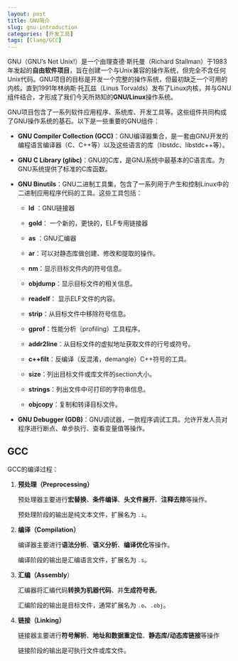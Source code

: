 ```yaml
---
layout: post
title: GNU简介
slug: gnu-introduction
categories: [开发工具]
tags: [Clang/GCC]
---
```


GNU（GNU’s Not Unix!）是一个由理查德·斯托曼（Richard Stallman）于1983年发起的**自由软件项目**，旨在创建一个与Unix兼容的操作系统，但完全不含任何Unix代码。GNU项目的目标是开发一个完整的操作系统，但最初缺乏一个可用的内核。直到1991年林纳斯·托瓦兹（Linus Torvalds）发布了Linux内核，并与GNU组件结合，才形成了我们今天所熟知的**GNU/Linux**操作系统。

GNU项目包含了一系列软件应用程序、系统库、开发工具等。这些组件共同构成了GNU操作系统的基石。以下是一些重要的GNU组件：

+   **GNU Compiler Collection (GCC)**：GNU编译器集合，是一套由GNU开发的编程语言编译器（C、C++等）以及这些语言的库（libstdc、libstdc++等）。

+   **GNU C Library (glibc)**：GNU的C库，是GNU系统中最基本的C语言库。为GNU系统提供了标准的C库函数。

+   **GNU Binutils**：GNU二进制工具集，包含了一系列用于产生和控制Linux中的二进制应用程序代码的工具。这些工具包括：

    +   **ld** ：GNU链接器
    +   **gold**： 一个新的，更快的，ELF专用链接器
    +   **as** ：GNU汇编器
    +   **ar**：可以对静态库做创建、修改和提取的操作。
    +   **nm**：显示目标文件内的符号信息。
    +   **objdump**：显示目标文件的相关信息。
    +   **readelf**： 显示ELF文件的内容。
    +   **strip**：从目标文件中移除符号信息。
    +   **gprof**：性能分析（profiling）工具程序。

    +   **addr2line**：从目标文件的虚拟地址获取文件的行号或符号。
    +   **c++filt**：反编译（反混淆，demangle）C++符号的工具。
    +   **size**：列出目标文件或库文件的section大小。
    +   **strings**：列出文件中可打印的字符串信息。
    +   **objcopy**：复制和转译目标文件。

+   **GNU Debugger (GDB)**：GNU调试器，一款程序调试工具。允许开发人员对程序进行断点、单步执行、查看变量值等操作。

## GCC

GCC的编译过程：

1.   **预处理（Preprocessing）**

     预处理器主要进行**宏替换**、**条件编译**、**头文件展开**、**注释去除**等操作。

     预处理阶段的输出是纯文本文件，扩展名为 `.i`。

1.   **编译（Compilation）**

     编译器主要进行**语法分析**、**语义分析**、**编译优化**等操作。

     编译阶段的输出是汇编语言文件，扩展名为 `.s`。

1.   **汇编（Assembly**）

     汇编器将汇编代码**转换为机器代码**、并**生成符号表**。

     汇编阶段的输出是目标文件，通常扩展名为 `.o`、`.obj`。

1.   **链接（Linking）**

     链接器主要进行**符号解析**、**地址和数据重定位**、**静态库/动态库链接**等操作

     链接阶段的输出是可执行文件或库文件。
